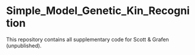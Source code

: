 # Simple_Model_Genetic_Kin_Recognition
This repository contains all supplementary code for Scott &amp; Grafen (unpublished).
